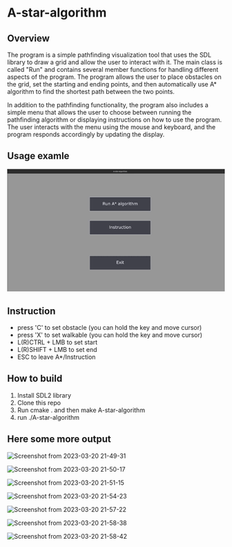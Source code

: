 # A-star-algorithm
## Overview
  The program is a simple pathfinding visualization tool that uses the SDL library to draw a grid and allow the user to interact with it. The main class is called "Run" and contains several member functions for handling different aspects of the program. The program allows the user to place obstacles on the grid, set the starting and ending points, and then automatically use A* algorithm to find the shortest path between the two points.

In addition to the pathfinding functionality, the program also includes a simple menu that allows the user to choose between running the pathfinding algorithm or displaying instructions on how to use the program. The user interacts with the menu using the mouse and keyboard, and the program responds accordingly by updating the display.

## Usage examle
![](https://github.com/prumat4/A-star-algorithm/blob/main/README-data/usage2.gif)

## Instruction
- press 'C' to set obstacle (you can hold the key and move cursor) 				
- press 'X' to set walkable (you can hold the key and move cursor)
- L(R)CTRL + LMB to set start					
- L(R)SHIFT + LMB  to set end
- ESC to leave A*/Instruction

## How to build
1. Install SDL2 library
2. Clone this repo
3. Run cmake . and then make A-star-algorithm
4. run ./A-star-algorithm 

## Here some more output
![Screenshot from 2023-03-20 21-49-31](https://user-images.githubusercontent.com/108902150/226463275-2de3d8de-3e01-4af9-a6da-7597ad1097f4.png)

![Screenshot from 2023-03-20 21-50-17](https://user-images.githubusercontent.com/108902150/226463421-09f5697f-1ad6-419d-afb7-61eb9ee05016.png)

![Screenshot from 2023-03-20 21-51-15](https://user-images.githubusercontent.com/108902150/226463427-df688fa3-a8d4-41a4-9b13-5e897105cb16.png)

![Screenshot from 2023-03-20 21-54-23](https://user-images.githubusercontent.com/108902150/226463429-d002bae8-51a0-4ffb-bb75-20399cded359.png)

![Screenshot from 2023-03-20 21-57-22](https://user-images.githubusercontent.com/108902150/226463431-c378b17a-3e0d-4327-a615-a52151def281.png)

![Screenshot from 2023-03-20 21-58-38](https://user-images.githubusercontent.com/108902150/226463435-8de826ad-ca1a-4df4-8670-c2ef32eafeb8.png)

![Screenshot from 2023-03-20 21-58-42](https://user-images.githubusercontent.com/108902150/226463436-5623c504-5bbb-47ba-87d3-ef332f790018.png)
